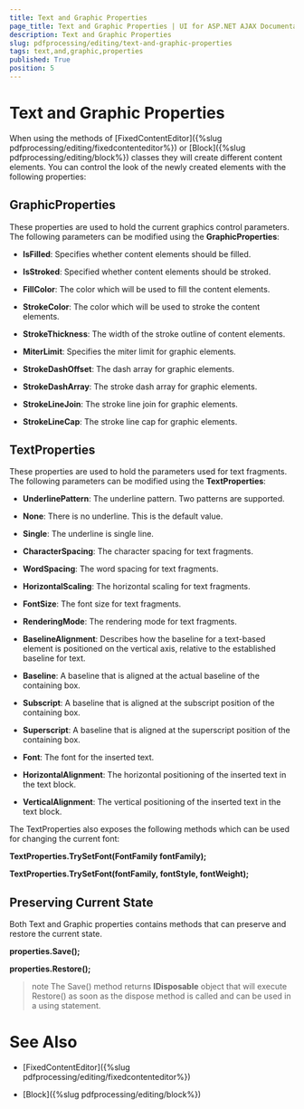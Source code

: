 ```yaml
---
title: Text and Graphic Properties
page_title: Text and Graphic Properties | UI for ASP.NET AJAX Documentation
description: Text and Graphic Properties
slug: pdfprocessing/editing/text-and-graphic-properties
tags: text,and,graphic,properties
published: True
position: 5
---
```


# Text and Graphic Properties



When using the methods of [FixedContentEditor]({%slug pdfprocessing/editing/fixedcontenteditor%}) or [Block]({%slug pdfprocessing/editing/block%}) classes they will create different content elements. You can control the look of the newly created elements with the following properties:

## GraphicProperties

These properties are used to hold the current graphics control parameters. The following parameters can be modified using the __GraphicProperties__:

* __IsFilled__: Specifies whether content elements should be filled.

* __IsStroked__: Specified whether content elements should be stroked.

* __FillColor__: The color which will be used to fill the content elements.

* __StrokeColor__: The color which will be used to stroke the content elements.

* __StrokeThickness__: The width of the stroke outline of content elements.

* __MiterLimit__: Specifies the miter limit for graphic elements.

* __StrokeDashOffset__: The dash array for graphic elements.

* __StrokeDashArray__: The stroke dash array for graphic elements.

* __StrokeLineJoin__: The stroke line join for graphic elements.

* __StrokeLineCap__: The stroke line cap for graphic elements.

## TextProperties

These properties are used to hold the parameters used for text fragments. The following parameters can be modified using the __TextProperties__:

* __UnderlinePattern__: The underline pattern. Two patterns are supported.

* __None__: There is no underline. This is the default value.

* __Single__: The underline is single line.

* __CharacterSpacing__: The character spacing for text fragments.

* __WordSpacing__: The word spacing for text fragments.

* __HorizontalScaling__: The horizontal scaling for text fragments.

* __FontSize__: The font size for text fragments.

* __RenderingMode__: The rendering mode for text fragments.

* __BaselineAlignment__: Describes how the baseline for a text-based element is positioned on the vertical axis, relative to the established baseline for text.

* __Baseline__: A baseline that is aligned at the actual baseline of the containing box.

* __Subscript__: A baseline that is aligned at the subscript position of the containing box.

* __Superscript__: A baseline that is aligned at the superscript position of the containing box.

* __Font__: The font for the inserted text.

* __HorizontalAlignment__: The horizontal positioning of the inserted text in the text block.

* __VerticalAlignment__: The vertical positioning of the inserted text in the text block.

The TextProperties also exposes the following methods which can be used for changing the current font:

__TextProperties.TrySetFont(FontFamily fontFamily);__

__TextProperties.TrySetFont(fontFamily, fontStyle, fontWeight);__

## Preserving Current State

Both Text and Graphic properties contains methods that can preserve and restore the current state.

__properties.Save();__

__properties.Restore();__

>note The Save() method returns __IDisposable__ object that will execute Restore() as soon as the dispose method is called and can be used in a using statement.
>


# See Also

 * [FixedContentEditor]({%slug pdfprocessing/editing/fixedcontenteditor%})

 * [Block]({%slug pdfprocessing/editing/block%})
